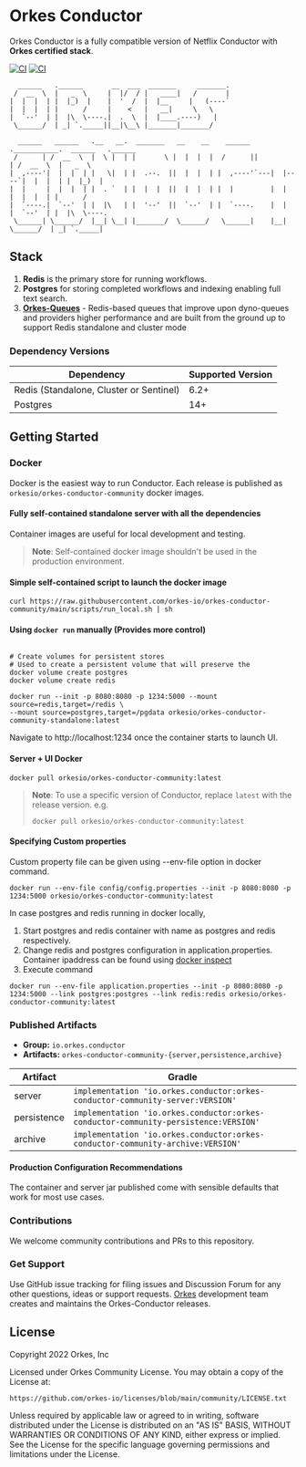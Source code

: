 # Orkes Conductor
Orkes Conductor is a fully compatible version of Netflix Conductor with **Orkes certified stack**.

[![CI](https://github.com/orkes-io/orkes-conductor-community/actions/workflows/ci.yaml/badge.svg)](https://github.com/orkes-io/orkes-conductor-community/actions/workflows/ci.yml)
[![CI](https://img.shields.io/badge/license-orkes%20community%20license-green)](https://github.com/orkes-io/licenses/blob/main/community/LICENSE.txt)


```
  ______   .______       __  ___  _______     _______.
 /  __  \  |   _  \     |  |/  / |   ____|   /       |
|  |  |  | |  |_)  |    |  '  /  |  |__     |   (----`
|  |  |  | |      /     |    <   |   __|     \   \    
|  `--'  | |  |\  \----.|  .  \  |  |____.----)   |   
 \______/  | _| `._____||__|\__\ |_______|_______/    
                                                      
  ______   ______   .__   __.  _______   __    __    ______ .___________.  ______   .______      
 /      | /  __  \  |  \ |  | |       \ |  |  |  |  /      ||           | /  __  \  |   _  \     
|  ,----'|  |  |  | |   \|  | |  .--.  ||  |  |  | |  ,----'`---|  |----`|  |  |  | |  |_)  |    
|  |     |  |  |  | |  . `  | |  |  |  ||  |  |  | |  |         |  |     |  |  |  | |      /     
|  `----.|  `--'  | |  |\   | |  '--'  ||  `--'  | |  `----.    |  |     |  `--'  | |  |\  \----.
 \______| \______/  |__| \__| |_______/  \______/   \______|    |__|      \______/  | _| `._____| 
```

## Stack
1. **Redis** is the primary store for running workflows.
2. **Postgres** for storing completed workflows and indexing enabling full text search.
3. **[Orkes-Queues](https://github.com/orkes-io/orkes-queues)** - Redis-based queues that improve upon dyno-queues and providers higher performance and are built from the ground up to support Redis standalone and cluster mode
### Dependency Versions

| Dependency                              | Supported Version |
|-----------------------------------------|-------------------|
| Redis (Standalone, Cluster or Sentinel) | 6.2+              |
| Postgres                                | 14+               |

## Getting Started
### Docker
Docker is the easiest way to run Conductor.  Each release is published as `orkesio/orkes-conductor-community` docker images.

#### Fully self-contained standalone server with all the dependencies
Container images are useful for local development and testing.  
>**Note**: Self-contained docker image shouldn't be used in the production environment.

#### Simple self-contained script to launch the docker image
```shell
curl https://raw.githubusercontent.com/orkes-io/orkes-conductor-community/main/scripts/run_local.sh | sh
```
#### Using `docker run` manually (Provides more control)
```shell

# Create volumes for persistent stores
# Used to create a persistent volume that will preserve the 
docker volume create postgres
docker volume create redis

docker run --init -p 8080:8080 -p 1234:5000 --mount source=redis,target=/redis \
--mount source=postgres,target=/pgdata orkesio/orkes-conductor-community-standalone:latest
```
Navigate to http://localhost:1234 once the container starts to launch UI.

#### Server + UI Docker
```shell
docker pull orkesio/orkes-conductor-community:latest
```
>**Note**: To use a specific version of Conductor, replace `latest` with the release version.
> e.g. 
> 
> ```docker pull orkesio/orkes-conductor-community:latest```

#### Specifying Custom properties
Custom property file can be given using --env-file option in docker command.
```shell
docker run --env-file config/config.properties --init -p 8080:8080 -p 1234:5000 orkesio/orkes-conductor-community:latest
```
In case postgres and redis running in docker locally,
1. Start postgres and redis container with name as postgres and redis respectively.
2. Change redis and postgres configuration in application.properties. Container ipaddress can be found using [docker inspect](https://docs.docker.com/engine/reference/commandline/inspect/) 
3. Execute command
```shell
docker run --env-file application.properties --init -p 8080:8080 -p 1234:5000 --link postgres:postgres --link redis:redis orkesio/orkes-conductor-community:latest
```

### Published Artifacts

* **Group:** `io.orkes.conductor`
* **Artifacts:** `orkes-conductor-community-{server,persistence,archive}`

| Artifact    | Gradle                                                                            |
|-------------|-----------------------------------------------------------------------------------|
| server      | `implementation 'io.orkes.conductor:orkes-conductor-community-server:VERSION'`      |
| persistence | `implementation 'io.orkes.conductor:orkes-conductor-community-persistence:VERSION'` |  
| archive     | `implementation 'io.orkes.conductor:orkes-conductor-community-archive:VERSION'`     |

#### Production Configuration Recommendations
The container and server jar published come with sensible defaults that work for most use cases.

### Contributions
We welcome community contributions and PRs to this repository.

### Get Support 
Use GitHub issue tracking for filing issues and Discussion Forum for any other questions, ideas or support requests.
[Orkes](http://orkes.io) development team creates and maintains the Orkes-Conductor releases.

## License
Copyright 2022 Orkes, Inc

Licensed under Orkes Community License.  You may obtain a copy of the License at:
```
https://github.com/orkes-io/licenses/blob/main/community/LICENSE.txt
```
Unless required by applicable law or agreed to in writing, software distributed under the License is distributed on an "AS IS" BASIS, WITHOUT WARRANTIES OR CONDITIONS OF ANY KIND, either express or implied. See the License for the specific language governing permissions and limitations under the License.